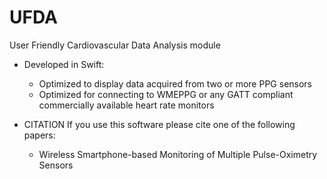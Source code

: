 # UFDA
User Friendly Cardiovascular Data Analysis module

- Developed in Swift:
    - Optimized to display data acquired from two or more PPG sensors
    - Optimized for connecting to WMEPPG or any GATT compliant commercially available heart rate monitors


- CITATION
If you use this software please cite one of the following papers:
    - Wireless Smartphone-based Monitoring of Multiple Pulse-Oximetry Sensors
